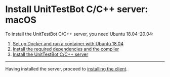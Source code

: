 # Install UnitTestBot C/C++ server: macOS

To install the UnitTestBot C/C++ server, you need Ubuntu 18.04–20.04:
1. [Set up Docker and run a container with Ubuntu 18.04](set-up-docker-os.md)
2. [Install the required dependencies and the compiler](install-dependencies-gcc9.md)
3. [Install the UnitTestBot C/C++ server](install-server-on-ubuntu.md)

***
Having installed the server, proceed to [installing the client](install_client.md).

